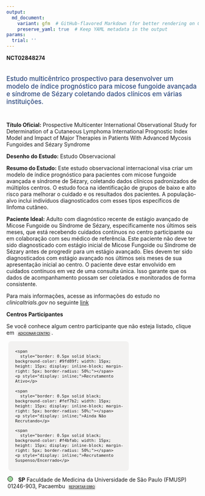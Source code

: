 ```yaml
---
output: 
  md_document:
    variant: gfm  # GitHub-flavored Markdown (for better rendering on GitHub)
    preserve_yaml: true  # Keep YAML metadata in the output
params:
  trial: ''
---
```


<script async src="https://scripts.simpleanalyticscdn.com/latest.js"></script>

**NCT02848274**

<div style="padding: 5px 5px 5px 0px; font-size: 1.20em; font-weight: 500; color: #2E4A7F; text-align: left; margin-bottom: 20px">

Estudo multicêntrico prospectivo para desenvolver um modelo de índice
prognóstico para micose fungoide avançada e síndrome de Sézary coletando
dados clínicos em várias instituições.

</div>

**Título Oficial:** Prospective Multicenter International Observational
Study for Determination of a Cutaneous Lymphoma International Prognostic
Index Model and Impact of Major Therapies in Patients With Advanced
Mycosis Fungoides and Sézary Syndrome

**Desenho do Estudo:** Estudo Observacional

**Resumo do Estudo:** Este estudo observacional internacional visa criar
um modelo de índice prognóstico para pacientes com micose fungoide
avançada e síndrome de Sézary, coletando dados clínicos padronizados de
múltiplos centros. O estudo foca na identificação de grupos de baixo e
alto risco para melhorar o cuidado e os resultados dos pacientes. A
população-alvo inclui indivíduos diagnosticados com esses tipos
específicos de linfoma cutâneo.

**Paciente Ideal:** Adulto com diagnóstico recente de estágio avançado
de Micose Fungoide ou Síndrome de Sézary, especificamente nos últimos
seis meses, que está recebendo cuidados contínuos no centro participante
ou em colaboração com seu médico de referência. Este paciente não deve
ter sido diagnosticado com estágio inicial de Micose Fungoide ou
Síndrome de Sézary antes de progredir para um estágio avançado. Eles
devem ter sido diagnosticados com estágio avançado nos últimos seis
meses de sua apresentação inicial ao centro. O paciente deve estar
envolvido em cuidados contínuos em vez de uma consulta única. Isso
garante que os dados de acompanhamento possam ser coletados e
monitorados de forma consistente.

Para mais informações, acesse as informações do estudo no
*clinicaltrials.gov* no seguinte
[link](https://clinicaltrials.gov/ct2/show/NCT02848274)

**Centros Participantes**

Se você conhece algum centro participante que não esteja listado, clique
em
<span style="color: #2E4A7F; margin-left: 2px; padding: 4px; background-color: #f3f2f1; border-radius: 8px; font-weight: 500; font-size: 0.6em"><a
href="https://cancertrialsbr.shinyapps.io/formsapp?study_nct_id=NCT02848274&amp;location_id=N%2FA&amp;location_full_name=N%2FA&amp;form_type=Adicionar%20Centro"
target="_blank">ADICIONAR CENTRO</a></span>.

<div style="margin-bottom: 8px; margin-left: 5px; padding: 8px; max-width: 300px; background-color: #f3f2f1; border-radius: 8px; font-size: 0.9em">

<div style="margin-left: 10px;">

    <span 
      style="border: 0.5px solid black; background-color: #9fd89f; width: 15px; height: 15px; display: inline-block; margin-right: 5px; border-radius: 50%;"></span>
    <p style="display: inline;">Recrutamento Ativo</p>

</div>

<div style="margin-left: 10px;">

    <span 
      style="border: 0.5px solid black; background-color: #fef7b2; width: 15px; height: 15px; display: inline-block; margin-right: 5px; border-radius: 50%;"></span>
    <p style="display: inline;">Ainda Não Recrutando</p>

</div>

<div style="margin-left: 10px;">

    <span 
      style="border: 0.5px solid black; background-color: #f4bfab; width: 15px; height: 15px; display: inline-block; margin-right: 5px; border-radius: 50%;"></span>
    <p style="display: inline;">Recrutamento Suspenso/Encerrado</p>

</div>

</div>

<div style="margin: 3px;">

<span style="border: 0.5px solid black; display: inline-block; width: 12px; height: 12px; border-radius: 50%; margin-right: 10px; padding-bottom: 0px; background-color: #9fd89f;"></span>
<b>SP</b> Faculdade de Medicina da Universidade de São Paulo (FMUSP)
01246-903, Pacaembu
<span style="color: #2E4A7F; margin-left: 2px; padding: 4px; background-color: #f3f2f1; border-radius: 8px; font-weight: 500; font-size: 0.6em"><a
href="https://cancertrialsbr.shinyapps.io/formsapp?study_nct_id=NCT02848274&amp;location_id=UNIVERSITYOFSAOPAULOMEDICALSCHOOLSAOPAULOBRAZIL&amp;location_full_name=Faculdade%20de%20Medicina%20da%20Universidade%20de%20S%C3%A3o%20Paulo%20%28FMUSP%29%2C%2001246-903%2C%20Pacaembu&amp;form_type=Reportar%20Erro"
target="_blank">REPORTAR ERRO</a></span>

</div>

